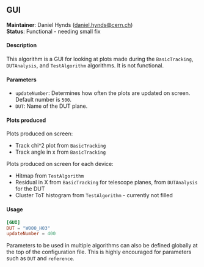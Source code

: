 ## GUI
**Maintainer**: Daniel Hynds (<daniel.hynds@cern.ch>)  
**Status**: Functional - needing small fix

#### Description
This algorithm is a GUI for looking at plots made during the `BasicTracking`, `DUTAnalysis`, and `TestAlgorithm` algorithms. It is not functional.

#### Parameters
* `updateNumber`: Determines how often the plots are updated on screen. Default number is `500`.
* `DUT`: Name of the DUT plane.

#### Plots produced
Plots produced on screen:
* Track chi^2 plot from `BasicTracking`
* Track angle in x from `BasicTracking`

Plots produced on screen for each device:
* Hitmap from `TestAlgorithm`
* Residual in X from `BasicTracking` for telescope planes, from `DUTAnalysis` for the DUT
* Cluster ToT histogram from `TestAlgorithm` - currently not filled

#### Usage
```toml
[GUI]
DUT = "W000_H03"
updateNumber = 400
```
Parameters to be used in multiple algorithms can also be defined globally at the top of the configuration file. This is highly encouraged for parameters such as `DUT` and `reference`.
